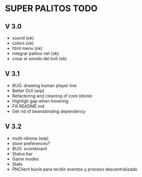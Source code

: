 SUPER PALITOS TODO
==================

V 3.0
-----
 - sound (ok)
 - colors (ok)
 - html menu (ok)
 - integrar palitos net (ok)
 - crear el sonido del boli (ok)
 
V 3.1
-----
 - BUG: drawing human player line
 - Better GUI (wip)
 - Refactoring and cleaning of core (done)
 - Highligh gap when hovering
 - Fill README.md
 - Get rid of beansbinding dependency
  
V 3.2
-----
 - multi-idioma (wip)
 - store preferences?
 - BUG: scoreboard
 - Status bar
 - Game modes
 - Stats
 - PNClient bucle para recibir eventos y proceso descentralizado

  